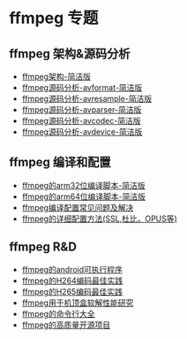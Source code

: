 # ffmpeg 专题

## ffmpeg 架构&源码分析

- [ffmpeg架构-简洁版]()
- [ffmpeg源码分析-avformat-简洁版]()
- [ffmpeg源码分析-avresample-简洁版]()
- [ffmpeg源码分析-avparser-简洁版]()
- [ffmpeg源码分析-avcodec-简洁版]()
- [ffmpeg源码分析-avdevice-简洁版]()

## ffmpeg 编译和配置

- [ffmpeg的arm32位编译脚本-简洁版]()
- [ffmpeg的arm64位编译脚本-简洁版]()
- [ffmpeg编译配置常见问题及解决]()
- [ffmpeg的详细配置方法(SSL,杜比，OPUS等)]()

## ffmpeg R&D

- [ffmpeg的android可执行程序]()
- [ffmpeg的H264编码最佳实践](./x264-encode-best-practice.md)
- [ffmpeg的H265编码最佳实践](./x265-encode-best-practice.md)
- [ffmpeg用于机顶盒软解性能研究](./ffmpeg-soft-codec-perf.md)
- [ffmpeg的命令行大全](./ffmpeg-cmd-how.md)
- [ffmpeg的高质量开源项目](./ffmpeg-best-online.md)
